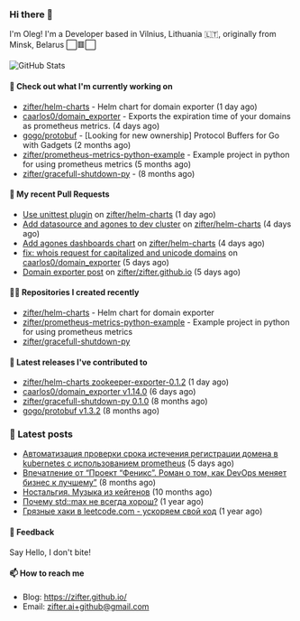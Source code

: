 ### Hi there 👋

I'm Oleg! I'm a Developer based in Vilnius, Lithuania 🇱🇹, originally from Minsk, Belarus ⬜🟥⬜

![GitHub Stats](https://github-readme-stats.vercel.app/api?username=zifter&count_private=true&theme=tokyonight&show_icons=true)

#### 👷 Check out what I'm currently working on

- [zifter/helm-charts](https://github.com/zifter/helm-charts) - Helm chart for domain exporter (1 day ago)
- [caarlos0/domain_exporter](https://github.com/caarlos0/domain_exporter) - Exports the expiration time of your domains as prometheus metrics. (4 days ago)
- [gogo/protobuf](https://github.com/gogo/protobuf) - [Looking for new ownership] Protocol Buffers for Go with Gadgets (2 months ago)
- [zifter/prometheus-metrics-python-example](https://github.com/zifter/prometheus-metrics-python-example) - Example project in python for using prometheus metrics (5 months ago)
- [zifter/gracefull-shutdown-py](https://github.com/zifter/gracefull-shutdown-py) -  (8 months ago)

#### 🔨 My recent Pull Requests

- [Use unittest plugin](https://github.com/zifter/helm-charts/pull/24) on [zifter/helm-charts](https://github.com/zifter/helm-charts) (1 day ago)
- [Add datasource and agones to dev cluster](https://github.com/zifter/helm-charts/pull/22) on [zifter/helm-charts](https://github.com/zifter/helm-charts) (4 days ago)
- [Add agones dashboards chart](https://github.com/zifter/helm-charts/pull/21) on [zifter/helm-charts](https://github.com/zifter/helm-charts) (4 days ago)
- [fix: whois request for capitalized and unicode domains](https://github.com/caarlos0/domain_exporter/pull/107) on [caarlos0/domain_exporter](https://github.com/caarlos0/domain_exporter) (5 days ago)
- [Domain exporter post](https://github.com/zifter/zifter.github.io/pull/5) on [zifter/zifter.github.io](https://github.com/zifter/zifter.github.io) (5 days ago)

#### 👨‍💻 Repositories I created recently
- [zifter/helm-charts](https://github.com/zifter/helm-charts) - Helm chart for domain exporter
- [zifter/prometheus-metrics-python-example](https://github.com/zifter/prometheus-metrics-python-example) - Example project in python for using prometheus metrics
- [zifter/gracefull-shutdown-py](https://github.com/zifter/gracefull-shutdown-py)

#### 🚀 Latest releases I've contributed to
- [zifter/helm-charts zookeeper-exporter-0.1.2](https://github.com/zifter/helm-charts/releases/tag/zookeeper-exporter-0.1.2) (1 day ago)
- [caarlos0/domain_exporter v1.14.0](https://github.com/caarlos0/domain_exporter/releases/tag/v1.14.0) (6 days ago)
- [zifter/gracefull-shutdown-py 0.1.0](https://github.com/zifter/gracefull-shutdown-py/releases/tag/0.1.0) (8 months ago)
- [gogo/protobuf v1.3.2](https://github.com/gogo/protobuf/releases/tag/v1.3.2) (8 months ago)

### 📄 Latest posts
- [Автоматизация проверки срока истечения регистрации домена в kubernetes с использованием prometheus](https://zifter.github.io/devops/2021/09/12/domain-expiration-prometheus-exporter.html) (5 days ago)
- [Впечатление от “Проект “Феникс”. Роман о том, как DevOps меняет бизнес к лучшему”](https://zifter.github.io/offtopic/2021/01/09/fenix-book-review.html) (8 months ago)
- [Ностальгия. Музыка из кейгенов](https://zifter.github.io/offtopic/2020/10/28/patch-music-nostalgia.html) (10 months ago)
- [Почему std::max не всегда хорош?](https://zifter.github.io/programming/2020/09/16/max-disassemble.html) (1 year ago)
- [Грязные хаки в leetcode.com - ускоряем свой код](https://zifter.github.io/programming/2020/09/06/leetcode-hack.html) (1 year ago)

#### 💬 Feedback

Say Hello, I don't bite!

#### 📫 How to reach me

- Blog: https://zifter.github.io/
- Email: zifter.ai+github@gmail.com
